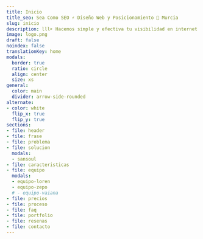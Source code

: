 ```yaml
---
title: Inicio
title_seo: Sea Como SEO ⚡️ Diseño Web y Posicionamiento 🥇 Murcia
slug: inicio
description: lll➤ Hacemos simple y efectiva tu visibilidad en internet ☝️ Con una web moderna, fácil de usar y de encontrar ☎️ 623 199 599
image: logo.png
draft: false
noindex: false
translationKey: home
modals:
  border: true
  ratio: circle
  align: center
  size: xs
general:
  color: main
  divider: arrow-side-rounded
alternate:
- color: white
  flip_x: true
  flip_y: true
sections:
- file: header
- file: frase
- file: problema
- file: solucion
  modals:
  - sansoul
- file: caracteristicas
- file: equipo
  modals:
  - equipo-loren
  - equipo-zepo
  # - equipo-vaiana
- file: precios
- file: proceso
- file: faq
- file: portfolio
- file: resenas
- file: contacto
---
```

